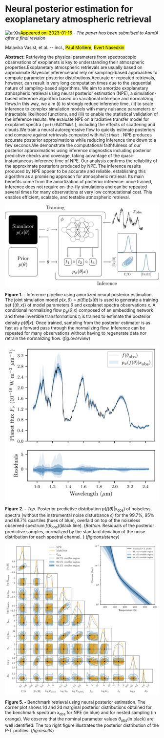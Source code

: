 <div class="macros" style="visibility:hidden;">
$\newcommand{\ensuremath}{}$
$\newcommand{\xspace}{}$
$\newcommand{\object}[1]{\texttt{#1}}$
$\newcommand{\farcs}{{.}''}$
$\newcommand{\farcm}{{.}'}$
$\newcommand{\arcsec}{''}$
$\newcommand{\arcmin}{'}$
$\newcommand{\ion}[2]{#1#2}$
$\newcommand{\textsc}[1]{\textrm{#1}}$
$\newcommand{\hl}[1]{\textrm{#1}}$
$\newcommand{\footnote}[1]{}$
$\newcommand{\knowing}{|}$
$\newcommand{\}{hyper}$</div>

<div class="macros" style="visibility:hidden;">
$\newcommand{\ensuremath}{}$
$\newcommand{\xspace}{}$
$\newcommand{\object}[1]{\texttt{#1}}$
$\newcommand{\farcs}{{.}''}$
$\newcommand{\farcm}{{.}'}$
$\newcommand{\arcsec}{''}$
$\newcommand{\arcmin}{'}$
$\newcommand{\ion}[2]{#1#2}$
$\newcommand{\textsc}[1]{\textrm{#1}}$
$\newcommand{\hl}[1]{\textrm{#1}}$
$\newcommand{\footnote}[1]{}$
$\newcommand{\knowing}{|}$
$\newcommand{\}{hyper}$</div>



<div id="title">

# Neural posterior estimation for exoplanetary atmospheric retrieval

</div>
<div id="comments">

[![arXiv](https://img.shields.io/badge/arXiv-2301.06575-b31b1b.svg)](https://arxiv.org/abs/2301.06575)<mark>Appeared on: 2023-01-16</mark> - _The paper has been submitted to AandA after a final revision_

</div>
<div id="authors">

Malavika Vasist, et al. -- incl., <mark>Paul Mollière</mark>, <mark>Evert Nasedkin</mark>

</div>
<div id="abstract">

**Abstract:** Retrieving the physical parameters from spectroscopic observations of exoplanets is key to understanding their atmospheric properties.Exoplanetary atmospheric retrievals are usually based on approximate Bayesian inference and rely on sampling-based approaches to compute parameter posterior distributions.Accurate or repeated retrievals, however, can result in very long computation times due to the sequential nature of sampling-based algorithms. We aim to amortize exoplanetary atmospheric retrieval using neural posterior estimation (NPE), a simulation-based inference algorithm based on variational inference and normalizing flows.In this way, we aim (i) to strongly reduce inference time, (ii) to scale inference to complex simulation models with many nuisance parameters or intractable likelihood functions, and (iii) to enable the statistical validation of the inference results. We evaluate NPE on a radiative transfer model for exoplanet spectra ( $\texttt{petitRADTRANS}$ ), including the effects of scattering and clouds.We train a neural autoregressive flow to quickly estimate posteriors and compare against retrievals computed with $\texttt{MultiNest}$ . NPE produces accurate posterior approximations while reducing inference time down to a few seconds.We demonstrate the computational faithfulness of our posterior approximations using inference diagnostics including posterior predictive checks and coverage, taking advantage of the quasi-instantaneous inference time of NPE. Our analysis confirms the reliability of the approximate posteriors produced by NPE. The inference results produced by NPE appear to be accurate and reliable, establishing this algorithm as a promising approach for atmospheric retrieval. Its main benefits come from the amortization of posterior inference: once trained, inference does not require on-the-fly simulations and can be repeated several times for many observations at very low computational cost. This enables efficient, scalable, and testable atmospheric retrieval.

</div>

<div id="div_fig1">

<img src="tmp_2301.06575/./plots/fig1.png" alt="Fig1" width="100%"/>

**Figure 1. -** Inference pipeline using amortized neural posterior estimation. The joint simulation model $p(x,\theta)=p(\theta)p(x|\theta)$ is used to generate a training set $\{ (\theta, x) \}$ of model parameters $\theta$ and exoplanet spectra observations $x$. A conditional normalizing flow $p_\phi(\theta|x)$ composed of an embedding network and three invertible transformations $t_i$ is trained to estimate the posterior density $p(\theta|x)$. Once trained, sampling from the posterior estimator is as fast as a forward pass through the normalizing flow. Inference can be repeated for many observations without having to regenerate data nor retrain the normalizing flow. (*fig:overview*)

</div>
<div id="div_fig2">

<img src="tmp_2301.06575/./plots/consistency_wlfixed.png" alt="Fig2" width="100%"/>

**Figure 2. -** _Top._ Posterior predictive distribution $p(f(\theta)|x_\text{obs})$ of noiseless spectra (without the instrumental noise disturbance $\epsilon$) for the $99.7\%$, $95\%$ and $68.7\%$ quartiles (hues of blue), overlaid on top of the noiseless observed spectrum $f(\theta_\text{obs})$(black line). {_Bottom._ Residuals of the posterior predictive samples, normalized by the standard deviation of the noise distribution for each spectral channel.
    } (*fig:consistency*)

</div>
<div id="div_fig3">

<img src="tmp_2301.06575/./plots/output-figure0.png" alt="Fig5" width="100%"/>

**Figure 5. -** Benchmark retrieval using neural posterior estimation. The corner plot shows 1d and 2d marginal posterior distributions obtained for the benchmark spectrum $x_\text{obs}$ for NPE (in blue) and for nested sampling (in orange). We observe that the nominal parameter values $\theta_\text{obs}$(in black) are well identified. The top right figure illustrates the posterior distribution of the P-T profiles.  (*fig:results*)

</div>